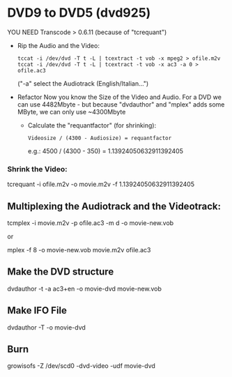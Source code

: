 # DVD9 to DVD5 (dvd925)
YOU NEED Transcode > 0.6.11 (because of "tcrequant")

- Rip the Audio and the Video:
  ```
  tccat -i /dev/dvd -T t -L | tcextract -t vob -x mpeg2 > ofile.m2v 
  tccat -i /dev/dvd -T t -L | tcextract -t vob -x ac3 -a 0 > ofile.ac3 
  ```
  ("-a" select the Audiotrack (English/Italian...") 

- Refactor
Now you know the Size of the Video and Audio. For a DVD we can use 4482Mbyte - but because "dvdauthor" and "mplex" adds some MByte, we can only use ~4300Mbyte 
  - Calculate the "requantfactor" (for shrinking):
    ```
    Videosize / (4300 - Audiosize) = requantfactor 
    ```
    e.g.: 4500 / (4300 - 350) = 1.13924050632911392405

### Shrink the Video:
tcrequant -i ofile.m2v -o movie.m2v -f 1.13924050632911392405

## Multiplexing the Audiotrack and the Videotrack:
tcmplex -i movie.m2v -p ofile.ac3 -m d -o movie-new.vob

or

mplex -f 8 -o movie-new.vob  movie.m2v ofile.ac3

## Make the DVD structure
dvdauthor -t -a ac3+en -o movie-dvd movie-new.vob

## Make IFO File
dvdauthor -T -o movie-dvd

## Burn
growisofs -Z /dev/scd0 -dvd-video -udf movie-dvd
